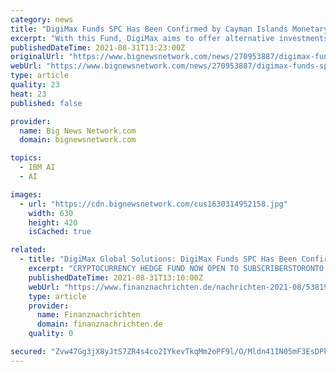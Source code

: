 ```yaml
---
category: news
title: "DigiMax Funds SPC Has Been Confirmed by Cayman Islands Monetary Authority"
excerpt: "With this Fund, DigiMax aims to offer alternative investments to high net-worth individuals, institutions, and family offices in a bid to allow such investors to protect their investment portfolios from market volatility,"
publishedDateTime: 2021-08-31T13:23:00Z
originalUrl: "https://www.bignewsnetwork.com/news/270953887/digimax-funds-spc-has-been-confirmed-by-cayman-islands-monetary-authority"
webUrl: "https://www.bignewsnetwork.com/news/270953887/digimax-funds-spc-has-been-confirmed-by-cayman-islands-monetary-authority"
type: article
quality: 23
heat: 23
published: false

provider:
  name: Big News Network.com
  domain: bignewsnetwork.com

topics:
  - IBM AI
  - AI

images:
  - url: "https://cdn.bignewsnetwork.com/cus1630314952158.jpg"
    width: 630
    height: 420
    isCached: true

related:
  - title: "DigiMax Global Solutions: DigiMax Funds SPC Has Been Confirmed by Cayman Islands Monetary Authority"
    excerpt: "CRYPTOCURRENCY HEDGE FUND NOW OPEN TO SUBSCRIBERSTORONTO, ON / ACCESSWIRE / August 31, 2021 / DigiMax Global Inc. (the \"Company\" or \"DigiMax\") (CSE:DIGI)(OTC PINK:DBKSF), a company that provides artif"
    publishedDateTime: 2021-08-31T13:10:00Z
    webUrl: "https://www.finanznachrichten.de/nachrichten-2021-08/53819445-digimax-global-solutions-digimax-funds-spc-has-been-confirmed-by-cayman-islands-monetary-authority-200.htm"
    type: article
    provider:
      name: Finanznachrichten
      domain: finanznachrichten.de
    quality: 0

secured: "Zvw47Gg3jX8yJtS7ZR4s4co2IYkevTkqMm2oPF9l/O/Mldn41IN05mF3EsDPkFYchaQmqPsLKtNJxR3b0aNBLUVoWKh3azHwKg642z3WuRWZLkqFHESWqG0EABLm0NW+oozYbI8Nw/aAQ7np7NeHUoFOlHBwYzt4GkbQTMu6wDUdSrlmoeRBMQYy+E20w66RiaPjMM5xdL239bWXSdW2lKoCl6jbqyFHL4XO975ZHvrc6pYD4jHaAIeSFERtfeVAU/9nx+ocLf/QsxbRkHtQ+MFMb2qyi/vdRsfudiXxg1IoQso+PpGaS05wod4c2d0K2w1ECex+HJL/tbOXJEDIb03E59AiUE8JWrgPTq12BGE=;126ujcc9QQgE3nHt6DW+MQ=="
---
```


